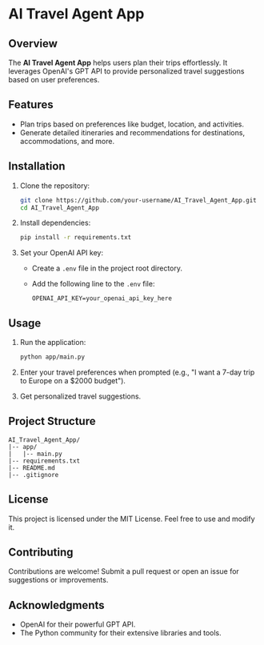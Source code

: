 # AI Travel Agent App

## Overview

The **AI Travel Agent App** helps users plan their trips effortlessly. It leverages OpenAI's GPT API to provide personalized travel suggestions based on user preferences.

## Features

- Plan trips based on preferences like budget, location, and activities.
- Generate detailed itineraries and recommendations for destinations, accommodations, and more.

## Installation

1. Clone the repository:

   ```bash
   git clone https://github.com/your-username/AI_Travel_Agent_App.git
   cd AI_Travel_Agent_App
   ```

2. Install dependencies:

   ```bash
   pip install -r requirements.txt
   ```

3. Set your OpenAI API key:

   - Create a `.env` file in the project root directory.
   - Add the following line to the `.env` file:

     ```
     OPENAI_API_KEY=your_openai_api_key_here
     ```

## Usage

1. Run the application:

   ```bash
   python app/main.py
   ```

2. Enter your travel preferences when prompted (e.g., "I want a 7-day trip to Europe on a $2000 budget").

3. Get personalized travel suggestions.

## Project Structure

```
AI_Travel_Agent_App/
|-- app/
|   |-- main.py
|-- requirements.txt
|-- README.md
|-- .gitignore
```

## License

This project is licensed under the MIT License. Feel free to use and modify it.

## Contributing

Contributions are welcome! Submit a pull request or open an issue for suggestions or improvements.

## Acknowledgments

- OpenAI for their powerful GPT API.
- The Python community for their extensive libraries and tools.
